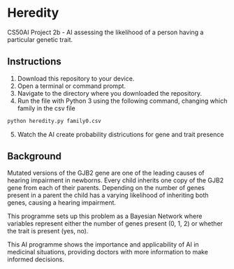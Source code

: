 # Heredity
CS50AI Project 2b - AI assessing the likelihood of a person having a particular genetic trait.

## Instructions
1. Download this repository to your device.
2. Open a terminal or command prompt.
3. Navigate to the directory where you downloaded the repository.
4. Run the file with Python 3 using the following command, changing which family in the csv file
```bash
python heredity.py family0.csv
```
5. Watch the AI create probability districutions for gene and trait presence

## Background
Mutated versions of the GJB2 gene are one of the leading causes of hearing impairment in newborns. Every child inherits one copy of the GJB2 gene from each of their parents. 
Depending on the number of genes present in a parent the child has a varying likelihood of inheriting both genes, causing a hearing impairment.

This programme sets up this problem as a Bayesian Network where variables represent either the number of genes present (0, 1, 2) or whether the trait is present (yes, no).

This AI programme shows the importance and applicability of AI in medicinal situations, providing doctors with more information to make informed decisions.
